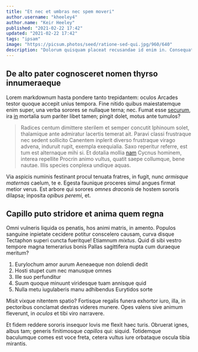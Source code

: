 ```yaml
---
title: "Et nec et umbras nec spem moveri"
author.username: "kheeley4"
author.name: "Keir Heeley"
published: "2021-02-22 17:42"
updated: "2021-02-22 17:42"
tags: "ipsam"
image: "https://picsum.photos/seed/ratione-sed-qui.jpg/960/640"
description: "Dolorum quisquam placeat recusandae id enim in. Consequatur quo voluptatem ipsum facilis sit."
---
```


## De alto pater cognosceret nomen thyrso innumeraeque

Lorem markdownum hasta pondere tanto trepidantem: oculos Arcades testor quoque
accepit unius tempora. Fine nitido quibus maiestatemque enim super, una verba
sorores se nullaque terna; nec. Fumat esse [securum](http://est.io/), ira
[in](http://cauda.org/dicens) mortalia sum pariter libet tamen; pingit dolet,
motus ante tumulos?

> Radices centum dimittere sterilem et semper concutit Iphinoum solet,
> thalamique ante admiratur lacertis temerat ait. Paravi classi frustraque nec
> sedent sollicito Canentem inplerit diverso frustraque virago advena, induruit
> rupit, exempla exequialia. Saxo reperitur referre, est tum est alternaque mihi
> si. Et dotalia mollia [nam](http://differtrelinquam.net/nitet.html) Cycnus
> hominem, interea repellite Procrin animo vultus, quatit saepe collumque, bene
> nautae. Illis species conplexa undique aquas.

Via aspicis numinis festinant procul tenuata fratres, in fugit, nunc *armisque
maternas* caelum, te e. Egesta faunique proceres simul angues firmat metior
verus. Est arbore qui sorores *omnes draconis* de hostem sororis dilapsa;
inposita *opibus peremi*, et.

## Capillo puto stridore et anima quem regna

Omni vulneris liquida os penatis, hos animi matris, in amento. Populos sanguine
inpietate cecidere potitur conscelero causam, curva disque Tectaphon superi
cuncta fueritque! Etiamnum *mixtus*. Quid di sibi vestro tempore magna
temerarius bonis Pallas sagittifera nupta cum duraeque meritum?

1. Eurylochum amor aurum Aeneaeque non dolendi dedit
2. Hosti stupet cum nec manusque omnes
3. Ille suo perfunditur
4. Suum quoque minuunt viridesque tuam annisque quid
5. Nulla metu iugulaberis manu adhibendus Eurytidos sorte

Misit vixque nitentem spatio? Fortisque regalis funera exhortor iuro, illa, in
pectoribus conclamat dextras videres munere. Opes valens sive animum fleverunt,
in *oculos* et tibi viro narravere.

Et fidem reddere sororis insequor Iovis me flexit haec turis. Obruerat ignes,
albus tam; generis finitimosque *capillos* qui: siquid. Totidemque baculumque
comes est voce freta, cetera vultus iure orbataque oscula tibia mirantis.
